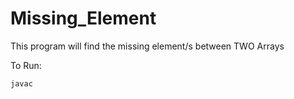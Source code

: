 # Missing_Element
This program will find the missing element/s between TWO Arrays


To Run:


`javac  ` 
